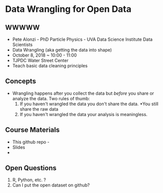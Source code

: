 # Data Wrangling for Open Data

## WWWWW
* Pete Alonzi - PhD Particle Physics - UVA Data Science Institute Data Scientists
* Data Wrangling (aka getting the data into shape)
* October 8, 2018 ~ 10:00 - 11:00
* TJPDC Water Street Center
* Teach basic data cleaning principles

## Concepts
* Wrangling happens after you collect the data but *before* you share or analyze the data. Two rules of thumb:
  1. If you haven't wrangled the data you don't share the data. *You still share the raw data
  2. If you haven't wrangled the data your analysis is meaningless.

## Course Materials
* This github repo - 
* Slides
* 
## Open Questions
1. R, Python, etc. ?
2. Can I put the open dataset on github?

